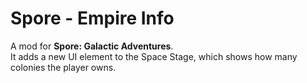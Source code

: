 # Spore - Empire Info
A mod for **Spore: Galactic Adventures**.  
It adds a new UI element to the Space Stage, which shows how many colonies the player owns.
